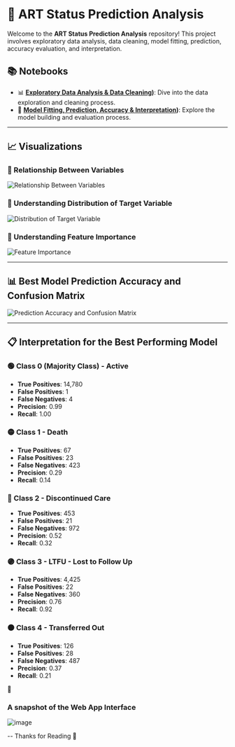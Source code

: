 # 🎯 ART Status Prediction Analysis

Welcome to the **ART Status Prediction Analysis** repository! This project involves exploratory data analysis, data cleaning, model fitting, prediction, accuracy evaluation, and interpretation.

## 📚 Notebooks

- 📊 **[Exploratory Data Analysis & Data Cleaning](https://github.com/victorsomadina/ART-Status-Intake-Prediction-Analysis/blob/main/ART%20prediction-Data%20Exploration.ipynb))**: Dive into the data exploration and cleaning process.
- 🤖 **[Model Fitting, Prediction, Accuracy & Interpretation](https://github.com/victorsomadina/ART-Status-Intake-Prediction-Analysis/blob/main/ART%20prediction%20-%20Model%20Building.ipynb))**: Explore the model building and evaluation process.

---

## 📈 Visualizations

### 🔗 Relationship Between Variables
![Relationship Between Variables](https://github.com/ChristianAliyuda/ART-Status-Prediction-Analysis/assets/91130565/51580496-85d5-418b-9d3f-d7ebb57ba374)

### 🎯 Understanding Distribution of Target Variable
![Distribution of Target Variable](https://github.com/ChristianAliyuda/ART-Status-Prediction-Analysis/assets/91130565/ef1af810-92d8-4852-841d-76c767661470)

### 🌟 Understanding Feature Importance
![Feature Importance](https://github.com/ChristianAliyuda/ART-Status-Prediction-Analysis/assets/91130565/c205d2c1-0ee2-4c05-991c-eb8ad3cb1e18)

---

## 📊 Best Model Prediction Accuracy and Confusion Matrix
![Prediction Accuracy and Confusion Matrix](https://github.com/ChristianAliyuda/ART-Status-Prediction-Analysis/assets/91130565/90133765-74a4-40a7-b171-e744f3e4ca5e)

---

## 📋 Interpretation for the Best Performing Model

### 🟢 Class 0 (Majority Class) - Active
- **True Positives**: 14,780
- **False Positives**: 1
- **False Negatives**: 4
- **Precision**: 0.99
- **Recall**: 1.00

### 🟡 Class 1 - Death
- **True Positives**: 67
- **False Positives**: 23
- **False Negatives**: 423
- **Precision**: 0.29
- **Recall**: 0.14

### 🔴 Class 2 - Discontinued Care
- **True Positives**: 453
- **False Positives**: 21
- **False Negatives**: 972
- **Precision**: 0.52
- **Recall**: 0.32

### 🟣 Class 3 - LTFU - Lost to Follow Up 
- **True Positives**: 4,425
- **False Positives**: 22
- **False Negatives**: 360
- **Precision**: 0.76
- **Recall**: 0.92

### ⚫ Class 4 - Transferred Out
- **True Positives**: 126
- **False Positives**: 28
- **False Negatives**: 487
- **Precision**: 0.37
- **Recall**: 0.21

 🚀

 ### A snapshot of the Web App Interface
 ![image](https://github.com/user-attachments/assets/682adabd-6f60-4013-91b2-c96ad32eef2b)

 -- Thanks for Reading 🚀

 
